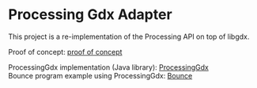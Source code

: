 # Processing Gdx Adapter

This project is a re-implementation of the Processing API on top of libgdx.

Proof of concept: [proof of concept](proof_of_concept)  

ProcessingGdx implementation (Java library): [ProcessingGdx](ProcessingGdx)  
Bounce program example using ProcessingGdx: [Bounce](Bounce)



